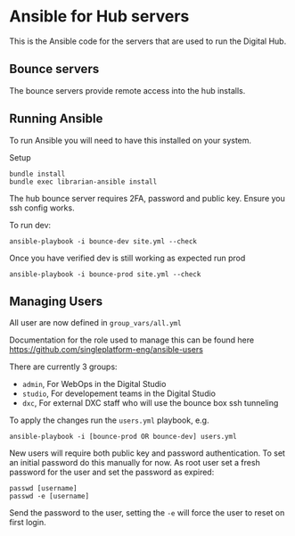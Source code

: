 Ansible for Hub servers
=======================

This is the Ansible code for the servers that are used to run the Digital Hub.

Bounce servers
--------------

The bounce servers provide remote access into the hub installs.

Running Ansible
---------------

To run Ansible you will need to have this installed on your system.

Setup

    bundle install
    bundle exec librarian-ansible install

The hub bounce server requires 2FA, password and public key.  Ensure you ssh config works.

To run dev:

    ansible-playbook -i bounce-dev site.yml --check

Once you have verified dev is still working as expected run prod 

    ansible-playbook -i bounce-prod site.yml --check


Managing Users
---------------

All user are now defined in `group_vars/all.yml`

Documentation for the role used to manage this can be found here https://github.com/singleplatform-eng/ansible-users

There are currently 3 groups:

 - `admin`, For WebOps in the Digital Studio
 - `studio`,  For developement teams in the Digital Studio
 - `dxc`, For external DXC staff who will use the bounce box ssh tunneling 

To apply the changes run the `users.yml` playbook, e.g.

   ```ansible-playbook -i [bounce-prod OR bounce-dev] users.yml```

New users will require both public key and password authentication.  To set an initial password do this manually for now.  As root user set a fresh password for the user and set the password as expired:
```
passwd [username]
passwd -e [username]
```
Send the password to the user, setting the `-e` will force the user to reset on first login.
